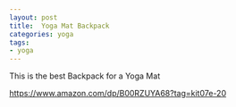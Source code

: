```yaml
---
layout: post
title:  Yoga Mat Backpack
categories: yoga
tags:
- yoga
---
```

This is the best Backpack for a Yoga Mat

https://www.amazon.com/dp/B00RZUYA68?tag=kit07e-20

